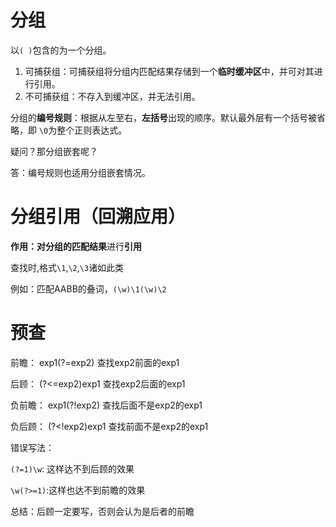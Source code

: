 # 分组

以`( )`包含的为一个分组。

1. 可捕获组：可捕获组将分组内匹配结果存储到一个**临时缓冲区**中，并可对其进行引用。
2. 不可捕获组：不存入到缓冲区，并无法引用。



分组的**编号规则**：根据从左至右，**左括号**出现的顺序。默认最外层有一个括号被省略，即 `\0`为整个正则表达式。

疑问？那分组嵌套呢？

答：编号规则也适用分组嵌套情况。



# 分组引用（回溯应用）

**作用：**对分组的匹配**结果**进行**引用**



查找时,格式`\1`,`\2`,`\3`诸如此类

例如：匹配AABB的叠词，`(\w)\1(\w)\2`





# 预查

前瞻： exp1(?=exp2) 查找exp2前面的exp1

后顾： (?<=exp2)exp1 查找exp2后面的exp1

负前瞻： exp1(?!exp2) 查找后面不是exp2的exp1

负后顾： (?<!exp2)exp1 查找前面不是exp2的exp1



错误写法：

`(?=1)\w`: 这样达不到后顾的效果

`\w(?>=1)`:这样也达不到前瞻的效果

总结：后顾一定要写，否则会认为是后者的前瞻